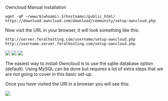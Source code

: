 
Owncloud Manual installation

~~~
wget -qP ~/www/$(whoami).$(hostname)/public_html/ https://download.owncloud.com/download/community/setup-owncloud.php
~~~

Now visit the URL in your browser, it will look something like this:

~~~
http://server.feralhosting.com/username/setup-owncloud.php
http://username.server.feralhosting.com/setup-owncloud.php
~~~

![](https://raw.github.com/feralhosting/feralfilehosting/master/Feral%20Wiki/Software/Owncloud%20-%20Basic%20setup/web-install-1.png)
![](https://raw.github.com/feralhosting/feralfilehosting/master/Feral%20Wiki/Software/Owncloud%20-%20Basic%20setup/web-install-2.png)
![](https://raw.github.com/feralhosting/feralfilehosting/master/Feral%20Wiki/Software/Owncloud%20-%20Basic%20setup/web-install-3.png)

The easiest way to install Owncloud is to use the sqlite database option (default). Using MySQL can be done but requires a lot of extra steps that we are not going to cover in this basic set-up.

Once you have visited the URl in a browser you will see this:

![](https://raw.github.com/feralhosting/feralfilehosting/master/Feral%20Wiki/Software/Owncloud%20-%20Basic%20setup/1.png)







